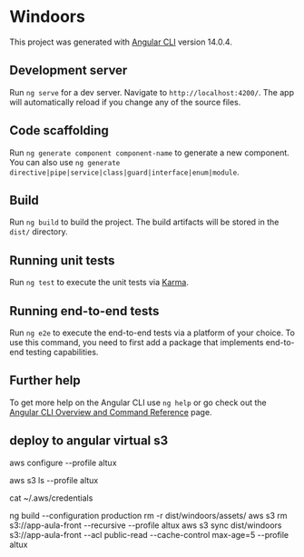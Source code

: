 # Windoors

This project was generated with [Angular CLI](https://github.com/angular/angular-cli) version 14.0.4.

## Development server

Run `ng serve` for a dev server. Navigate to `http://localhost:4200/`. The app will automatically reload if you change any of the source files.

## Code scaffolding

Run `ng generate component component-name` to generate a new component. You can also use `ng generate directive|pipe|service|class|guard|interface|enum|module`.

## Build

Run `ng build` to build the project. The build artifacts will be stored in the `dist/` directory.

## Running unit tests

Run `ng test` to execute the unit tests via [Karma](https://karma-runner.github.io).

## Running end-to-end tests

Run `ng e2e` to execute the end-to-end tests via a platform of your choice. To use this command, you need to first add a package that implements end-to-end testing capabilities.

## Further help

To get more help on the Angular CLI use `ng help` or go check out the [Angular CLI Overview and Command Reference](https://angular.io/cli) page.

## deploy to angular virtual s3
<!-- para configurar  -->
aws configure --profile altux
<!-- para ver carpetas  -->
aws s3 ls --profile altux
<!-- Ver Credenciales profiles -->
cat ~/.aws/credentials 
<!-- ejecutar -->
ng build --configuration production
rm -r dist/windoors/assets/
aws s3 rm s3://app-aula-front --recursive --profile altux
aws s3 sync dist/windoors s3://app-aula-front --acl public-read --cache-control max-age=5 --profile altux